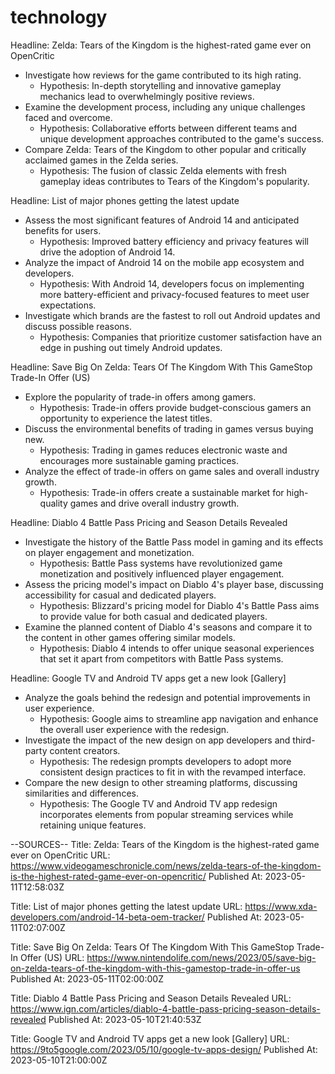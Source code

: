 # technology

Headline: Zelda: Tears of the Kingdom is the highest-rated game ever on OpenCritic

- Investigate how reviews for the game contributed to its high rating.
  - Hypothesis: In-depth storytelling and innovative gameplay mechanics lead to overwhelmingly positive reviews.
- Examine the development process, including any unique challenges faced and overcome.
  - Hypothesis: Collaborative efforts between different teams and unique development approaches contributed to the game's success.
- Compare Zelda: Tears of the Kingdom to other popular and critically acclaimed games in the Zelda series.
  - Hypothesis: The fusion of classic Zelda elements with fresh gameplay ideas contributes to Tears of the Kingdom's popularity.

Headline: List of major phones getting the latest update

- Assess the most significant features of Android 14 and anticipated benefits for users.
  - Hypothesis: Improved battery efficiency and privacy features will drive the adoption of Android 14.
- Analyze the impact of Android 14 on the mobile app ecosystem and developers.
  - Hypothesis: With Android 14, developers focus on implementing more battery-efficient and privacy-focused features to meet user expectations.
- Investigate which brands are the fastest to roll out Android updates and discuss possible reasons.
  - Hypothesis: Companies that prioritize customer satisfaction have an edge in pushing out timely Android updates.

Headline: Save Big On Zelda: Tears Of The Kingdom With This GameStop Trade-In Offer (US)

- Explore the popularity of trade-in offers among gamers.
  - Hypothesis: Trade-in offers provide budget-conscious gamers an opportunity to experience the latest titles.
- Discuss the environmental benefits of trading in games versus buying new.
  - Hypothesis: Trading in games reduces electronic waste and encourages more sustainable gaming practices.
- Analyze the effect of trade-in offers on game sales and overall industry growth.
  - Hypothesis: Trade-in offers create a sustainable market for high-quality games and drive overall industry growth.

Headline: Diablo 4 Battle Pass Pricing and Season Details Revealed

- Investigate the history of the Battle Pass model in gaming and its effects on player engagement and monetization.
  - Hypothesis: Battle Pass systems have revolutionized game monetization and positively influenced player engagement.
- Assess the pricing model's impact on Diablo 4's player base, discussing accessibility for casual and dedicated players.
  - Hypothesis: Blizzard's pricing model for Diablo 4's Battle Pass aims to provide value for both casual and dedicated players.
- Examine the planned content of Diablo 4's seasons and compare it to the content in other games offering similar models.
  - Hypothesis: Diablo 4 intends to offer unique seasonal experiences that set it apart from competitors with Battle Pass systems.

Headline: Google TV and Android TV apps get a new look [Gallery]

- Analyze the goals behind the redesign and potential improvements in user experience.
  - Hypothesis: Google aims to streamline app navigation and enhance the overall user experience with the redesign.
- Investigate the impact of the new design on app developers and third-party content creators.
  - Hypothesis: The redesign prompts developers to adopt more consistent design practices to fit in with the revamped interface.
- Compare the new design to other streaming platforms, discussing similarities and differences.
  - Hypothesis: The Google TV and Android TV app redesign incorporates elements from popular streaming services while retaining unique features.

--SOURCES--
Title: Zelda: Tears of the Kingdom is the highest-rated game ever on OpenCritic
URL: https://www.videogameschronicle.com/news/zelda-tears-of-the-kingdom-is-the-highest-rated-game-ever-on-opencritic/
Published At: 2023-05-11T12:58:03Z

Title: List of major phones getting the latest update
URL: https://www.xda-developers.com/android-14-beta-oem-tracker/
Published At: 2023-05-11T02:07:00Z

Title: Save Big On Zelda: Tears Of The Kingdom With This GameStop Trade-In Offer (US)
URL: https://www.nintendolife.com/news/2023/05/save-big-on-zelda-tears-of-the-kingdom-with-this-gamestop-trade-in-offer-us
Published At: 2023-05-11T02:00:00Z

Title: Diablo 4 Battle Pass Pricing and Season Details Revealed
URL: https://www.ign.com/articles/diablo-4-battle-pass-pricing-season-details-revealed
Published At: 2023-05-10T21:40:53Z

Title: Google TV and Android TV apps get a new look [Gallery]
URL: https://9to5google.com/2023/05/10/google-tv-apps-design/
Published At: 2023-05-10T21:00:00Z

